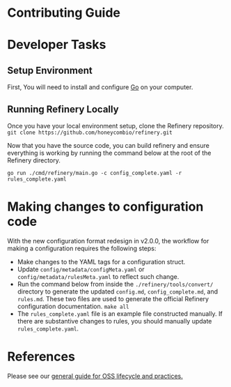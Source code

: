 # Contributing Guide

# Developer Tasks

## Setup Environment

First, You will need to install and configure [Go](https://golang.org/doc/install) on your computer.

## Running Refinery Locally

Once you have your local environment setup, clone the Refinery repository.
`git clone https://github.com/honeycombio/refinery.git`

Now that you have the source code, you can build refinery and ensure everything is working by running the command below
at the root of the Refinery directory.

`go run ./cmd/refinery/main.go -c config_complete.yaml -r rules_complete.yaml`

# Making changes to configuration code

With the new configuration format redesign in v2.0.0, the workflow for making a configuration requires the following steps:

- Make changes to the YAML tags for a configuration struct.
- Update `config/metadata/configMeta.yaml` or `config/metadata/rulesMeta.yaml` to reflect such change.
- Run the command below from inside the `./refinery/tools/convert/` directory to generate the updated `config.md`, `config_complete.md`, and `rules.md`. These two files are used to generate the official Refinery configuration documentation.
`make all`
- The `rules_complete.yaml` file is an example file constructed manually. If there are substantive changes to rules, you should manually update `rules_complete.yaml`.

# References

Please see our [general guide for OSS lifecycle and practices.](https://github.com/honeycombio/home/blob/main/honeycomb-oss-lifecycle-and-practices.md)